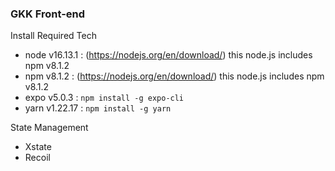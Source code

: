 ### GKK Front-end

Install Required Tech
- node v16.13.1 : (https://nodejs.org/en/download/) this node.js includes npm v8.1.2
- npm  v8.1.2   : (https://nodejs.org/en/download/) this node.js includes npm v8.1.2
- expo v5.0.3   : `npm install -g expo-cli`
- yarn v1.22.17 : `npm install -g yarn`







State Management 
- Xstate
- Recoil 

